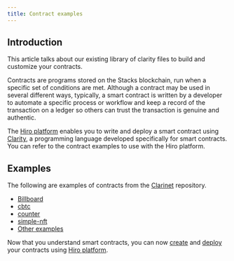 ```yaml
---
title: Contract examples
---
```


## Introduction

This article talks about our existing library of clarity files to build and customize your contracts. 

Contracts are programs stored on the Stacks blockchain, run when a specific set of conditions are met. Although a contract may be used in several different ways, typically, a smart contract is written by a developer to automate a specific process or workflow and keep a record of the transaction on a ledger so others can trust the transaction is genuine and authentic.

The [Hiro platform](https://platform.hiro.so/) enables you to write and deploy a smart contract using [Clarity](https://clarity-lang.org/), a programming language developed specifically for smart contracts. You can refer to the contract examples to use with the Hiro platform. 

## Examples

The following are examples of contracts from the [Clarinet](https://github.com/hirosystems/clarinet) repository. 

- [Billboard](https://github.com/hirosystems/clarinet/tree/6b462e251619f9dd9bf908b1a990c4eff134aa5a/components/clarinet-cli/examples/billboard/contracts)
- [cbtc](https://github.com/hirosystems/clarinet/tree/6b462e251619f9dd9bf908b1a990c4eff134aa5a/components/clarinet-cli/examples/cbtc/contracts)
- [counter](https://github.com/hirosystems/clarinet/tree/6b462e251619f9dd9bf908b1a990c4eff134aa5a/components/clarinet-cli/examples/counter/contracts)
- [simple-nft](https://github.com/hirosystems/clarinet/tree/6b462e251619f9dd9bf908b1a990c4eff134aa5a/components/clarinet-cli/examples/simple-nft/contracts)
- [Other examples](https://github.com/hirosystems/clarinet/tree/6b462e251619f9dd9bf908b1a990c4eff134aa5a/components/clarity-repl/src/repl/boot)



Now that you understand smart contracts, you can now [create](../how-to-guides/how-to-create-contract.md) and [deploy](../how-to-guides/how-to-deploy-contract.md) your contracts using [Hiro platform](https://platform.hiro.so/).
